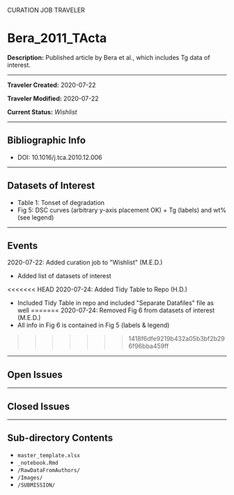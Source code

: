 CURATION JOB TRAVELER

# Bera_2011_TActa

**Description:** Published article by Bera et al., which includes Tg data of interest.

---

**Traveler Created:** 2020-07-22

**Traveler Modified:** 2020-07-22

**Current Status:** *Wishlist*

---

## Bibliographic Info

* DOI: 10.1016/j.tca.2010.12.006

---

## Datasets of Interest

* Table 1: Tonset of degradation
* Fig 5: DSC curves (arbitrary y-axis placement OK) + Tg (labels) and wt% (see legend)


---

## Events

2020-07-22: Added curation job to "Wishlist" (M.E.D.)
* Added list of datasets of interest

<<<<<<< HEAD
2020-07-24: Added Tidy Table to Repo (H.D.)
* Included Tidy Table in repo and included "Separate Datafiles" file as well
=======
2020-07-24: Removed Fig 6 from datasets of interest (M.E.D.)
* All info in Fig 6 is contained in Fig 5 (labels & legend)
>>>>>>> 1418f6dfe9219b432a05b3bf2b296f96bba459ff


---

## Open Issues


---

## Closed Issues



---

## Sub-directory Contents

* `master_template.xlsx`
* `_notebook.Rmd`
* `/RawDataFromAuthors/`
* `/Images/`
* `/SUBMISSION/`
